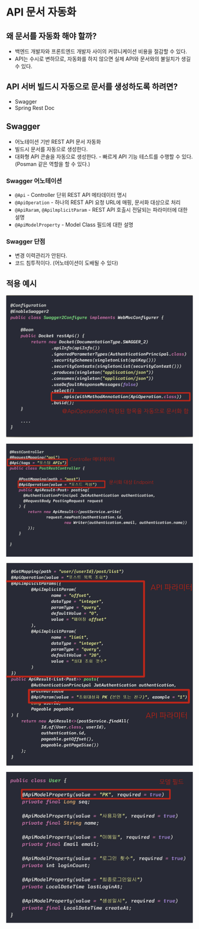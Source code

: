 # API 문서 자동화

## 왜 문서를 자동화 해야 할까?
* 백엔드 개발자와 프론트엔드 개발자 사이의 커뮤니케이션 비용을 절감할 수 있다.
* API는 수시로 변하므로, 자동화를 하지 않으면 실제 API와 문서와의 불일치가 생길 수 있다.

## API 서버 빌드시 자동으로 문서를 생성하도록 하려면?
* Swagger
* Spring Rest Doc

## Swagger
* 어노테이션 기반 REST API 문서 자동화
* 빌드시 문서를 자동으로 생성한다.
* 대화형 API 콘솔을 자동으로 생성한다. - 빠르게 API 기능 테스트를 수행할 수 있다. (Posman 같은 역할을 할 수 있다.)

### Swagger 어노테이션
* `@Api` - Controller 단위 REST API 메타데이터 명시
* `@ApiOperation` - 하나의 REST API 요청 URL에 매핑, 문서화 대상으로 처리
* `@ApiRaram`, `@ApilmplicitParam` - REST API 호출시 전달되는 파라미터에 대한 설명
* `@ApiModelProperty` - Model Class 필드에 대한 설명

### Swagger 단점
* 변경 이력관리가 안된다.
* 코드 침투적이다. (어노테이션이 도배될 수 있다)

## 적용 예시
![1](../etc/img/api_문서_자동화(1).jpeg)

![2](../etc/img/api_문서_자동화(2).jpeg)

![3](../etc/img/api_문서_자동화(3).jpeg)

![4](../etc/img/api_문서_자동화(4).jpeg)
